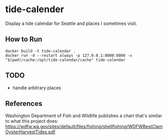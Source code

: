 
# tide-calender

Display a tide calendar for Seattle and places I sometimes visit.

## How to Run

```
docker build -t tide-calendar .
docker run -d --restart always -p 127.0.0.1:8000:8000 -v "$(pwd)/cache:/opt/tide-calendar/cache" tide-calendar
```

## TODO

- handle arbitrary places

## References

Washington Department of Fish and Wildlife publishes a chart that's similar to what this project does:
https://wdfw.wa.gov/sites/default/files/fishing/shellfishing/WDFWBestClamOysterHarvestTides.pdf
